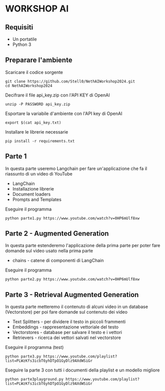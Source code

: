 # WORKSHOP AI

## Requisiti

* Un portatile
* Python 3


## Preparare l'ambiente

Scaricare il codice sorgente

```
git clone https://github.com/Stell0/NethAIWorkshop2024.git
cd NethAIWorkshop2024
```

Decifrare il file api_key.zip con l'API KEY di OpenAI

```
unzip -P PASSWORD api_key.zip
```

Esportare la variabile d'ambiente con l'API key di OpenAI

```
export $(cat api_key.txt)
```

Installare le librerie necessarie

```
pip install -r requirements.txt
```


## Parte 1

In questa parte useremo Langchain per fare un'applicazione che fa il riassunto di un video di YouTube

* LangChain
* Installazione librerie
* Document loaders
* Prompts and Templates

Eseguire il programma

```
python parte1.py https://www.youtube.com/watch?v=0HP6mUlf8xw
```


## Parte 2 - Augmented Generation

In questa parte estenderemo l'applicazione della prima parte per poter fare domande sul video usato nella prima parte

* chains - catene di componenti di LangChain

Eseguire il programma

```
python parte2.py https://www.youtube.com/watch?v=0HP6mUlf8xw
```


## Parte 3 - Retrieval Augmented Generation

In questa parte metteremo il contenuto di alcuni video in un database (Vectorstore) per poi fare domande sul contenuto dei video

* Text Splitters - per dividere il testo in piccoli frammenti
* Embeddings - rappresentazione vettoriale del testo
* Vectorstores - database per salvare il testo e i vettori
* Retrievers - ricerca dei vettori salvati nel vectorstore

Eseguire il programma (test)
```
python parte3.py https://www.youtube.com/playlist?list=PLWzKfs3icbT6yhDTpO1GyDlz9AXdWSiGr
```

Eseguire la parte 3 con tutti i documenti della playlist e un modello migliore

```
python parte3playground.py https://www.youtube.com/playlist?list=PLWzKfs3icbT6yhDTpO1GyDlz9AXdWSiGr
```

